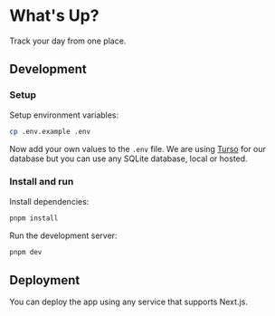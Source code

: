 # What's Up?

Track your day from one place.

## Development

### Setup
Setup environment variables:

```bash
cp .env.example .env
```

Now add your own values to the `.env` file. We are using [Turso](https://https://turso.tech) for our database but you can use any SQLite database, local or hosted.

### Install and run

Install dependencies:

```bash
pnpm install
```

Run the development server:

```bash
pnpm dev
```

## Deployment

You can deploy the app using any service that supports Next.js.